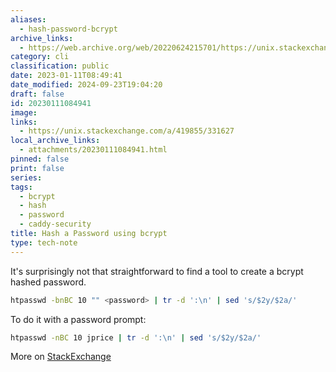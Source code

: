 ```yaml
---
aliases:
  - hash-password-bcrypt
archive_links:
  - https://web.archive.org/web/20220624215701/https://unix.stackexchange.com/questions/307994/compute-bcrypt-hash-from-command-line/419855#419855
category: cli
classification: public
date: 2023-01-11T08:49:41
date_modified: 2024-09-23T19:04:20
draft: false
id: 20230111084941
image: 
links:
  - https://unix.stackexchange.com/a/419855/331627
local_archive_links:
  - attachments/20230111084941.html
pinned: false
print: false
series: 
tags:
  - bcrypt
  - hash
  - password
  - caddy-security
title: Hash a Password using bcrypt
type: tech-note
---
```


It's surprisingly not that straightforward to find a tool to create a bcrypt hashed password.

```sh
htpasswd -bnBC 10 "" <password> | tr -d ':\n' | sed 's/$2y/$2a/'
```

To do it with a password prompt:

```sh
htpasswd -nBC 10 jprice | tr -d ':\n' | sed 's/$2y/$2a/'
```

More on [StackExchange](https://unix.stackexchange.com/a/419855/331627)